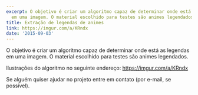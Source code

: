 ```yaml
---
excerpt: O objetivo é criar um algoritmo capaz de determinar onde está as legendas
  em uma imagem. O material escolhido para testes são animes legendados.
title: Extração de legendas de animes
link: https://imgur.com/a/KRndx
date: '2015-09-03'
---
```




O objetivo é criar um algoritmo capaz de determinar onde está as legendas em uma imagem. O material escolhido para testes são animes legendados. 

Ilustrações do algoritmo no seguinte endereço: <https://imgur.com/a/KRndx>

Se alguém quiser ajudar no projeto entre em contato (por e-mail, se possível).


